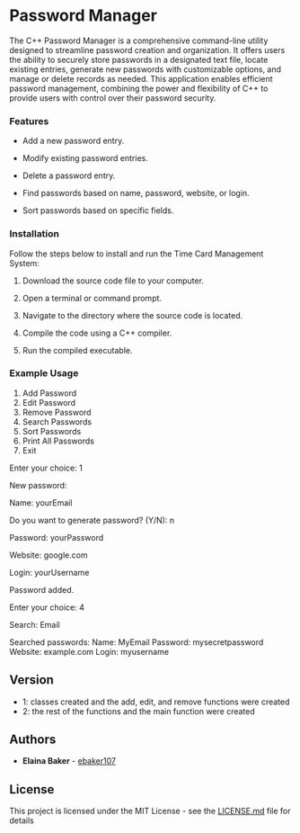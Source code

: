 # Password Manager

The C++ Password Manager is a comprehensive command-line utility designed to streamline password creation and organization. It offers users the ability to securely store passwords in a designated text file, locate existing entries, generate new passwords with customizable options, and manage or delete records as needed. This application enables efficient password management, combining the power and flexibility of C++ to provide users with control over their password security.

### Features
- Add a new password entry.

- Modify existing password entries.

- Delete a password entry.

- Find passwords based on name, password, website, or login.

- Sort passwords based on specific fields.

### Installation

Follow the steps below to install and run the Time Card Management System:

1. Download the source code file to your computer.

2. Open a terminal or command prompt.

3. Navigate to the directory where the source code is located.

4. Compile the code using a C++ compiler.

5. Run the compiled executable.

### Example Usage

1. Add Password
2. Edit Password
3. Remove Password
4. Search Passwords
5. Sort Passwords
6. Print All Passwords
7. Exit

Enter your choice: 1

New password:

Name: yourEmail

Do you want to generate password? (Y/N): n

Password: yourPassword

Website: google.com

Login: yourUsername

Password added.

Enter your choice: 4

Search: Email

Searched passwords:
Name: MyEmail
Password: mysecretpassword
Website: example.com
Login: myusername

## Version

* 1: classes created and the add, edit, and remove functions were created
* 2: the rest of the functions and the main function were created

## Authors

* **Elaina Baker** - [ebaker107](https://github.com/ebaker107)
  
## License

This project is licensed under the MIT License - see the [LICENSE.md](LICENSE.md) file for details
